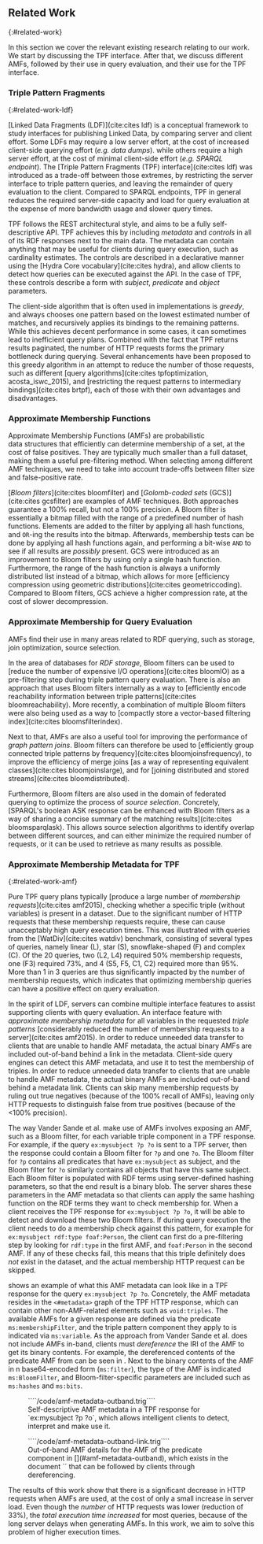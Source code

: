 ## Related Work
{:#related-work}

In this section we cover the relevant existing research relating to our work.
We start by discussing the TPF interface.
After that, we discuss different AMFs,
followed by their use in query evaluation,
and their use for the TPF interface.

### Triple Pattern Fragments
{:#related-work-ldf}

[Linked Data Fragments (LDF)](cite:cites ldf)
is a conceptual framework to study
interfaces for publishing Linked Data,
by comparing server and client effort.
Some LDFs may require a low server effort,
at the cost of increased client-side querying effort (_e.g. data dumps_).
while others require a high server effort,
at the cost of minimal client-side effort (_e.g. SPARQL endpoint_).
The [Triple Pattern Fragments (TPF) interface](cite:cites ldf) was introduced
as a trade-off between those extremes,
by restricting the server interface to triple pattern queries,
and leaving the remainder of query evaluation to the client.
Compared to SPARQL endpoints,
TPF in general reduces the required server-side capacity and load
for query evaluation
at the expense of more bandwidth usage and slower query times.

TPF follows the REST architectural style,
and aims to be a fully self-descriptive API.
TPF achieves this by including _metadata_ and _controls_ in all of its RDF responses next to the main data.
The metadata can contain anything that may be useful for clients during query execution,
such as cardinality estimates.
The controls are described in a declarative manner using the [Hydra Core vocabulary](cite:cites hydra),
and allow clients to detect how queries can be executed against the API.
In the case of TPF, these controls describe a form with _subject_, _predicate_ and _object_ parameters.

The client-side algorithm that is often used in implementations is _greedy_,
and always chooses one pattern based on the lowest estimated number of matches,
and recursively applies its bindings to the remaining patterns.
While this achieves decent performance in some cases,
it can sometimes lead to inefficient query plans.
Combined with the fact that TPF returns results paginated,
the number of HTTP requests forms the primary bottleneck during querying.
Several enhancements have been proposed to this greedy algorithm
in an attempt to reduce the number of those requests,
such as different [query algorithms](cite:cites tpfoptimization, acosta_iswc_2015),
and [restricting the request patterns to intermediary bindings](cite:cites brtpf),
each of those with their own advantages and disadvantages.

### Approximate Membership Functions

Approximate Membership Functions (AMFs) are probabilistic data structures
that efficiently can determine membership of a set,
at the cost of false positives.
They are typically much smaller than a full dataset,
making them a useful pre-filtering method.
When selecting among different AMF techniques,
we need to take into account
trade-offs between filter size and false-positive rate.

[_Bloom filters_](cite:cites bloomfilter) and [_Golomb-coded sets_ (GCS)](cite:cites gcsfilter)
are examples of AMF techniques.
Both approaches guarantee a 100% recall, but not a 100% precision.
A Bloom filter is essentially a bitmap filled with the range of a predefined number of hash functions.
Elements are added to the filter by applying all hash functions,
and `OR`-ing the results into the bitmap.
Afterwards, membership tests can be done by applying all hash functions again,
and performing a bit-wise `AND` to see if all results are _possibly_ present.
GCS were introduced as an improvement to Bloom filters
by using only a single hash function.
Furthermore, the range of the hash function is always a uniformly distributed list instead of a bitmap,
which allows for more [efficiency compression using geometric distributions](cite:cites geometriccoding).
Compared to Bloom filters, GCS achieve a higher compression rate, at the cost of slower decompression.

### Approximate Membership for Query Evaluation

AMFs find their use in many areas related to RDF querying,
such as storage, join optimization, source selection.

In the area of databases for _RDF storage_,
Bloom filters can be used to [reduce the number of expensive I/O operations](cite:cites bloomIO)
as a pre-filtering step during triple pattern query evaluation.
There is also an approach that uses Bloom filters internally
as a way to [efficiently encode reachability information between triple patterns](cite:cites bloomreachability).
More recently, a combination of multiple Bloom filters were also being used
as a way to [compactly store a vector-based filtering index](cite:cites bloomsfilterindex).

Next to that, AMFs are also a useful tool for improving the performance of _graph pattern joins_.
Bloom filters can therefore be used to
[efficiently group connected triple patterns by frequency](cite:cites bloomjoinsfrequency),
to improve the efficiency of merge joins [as a way of representing equivalent classes](cite:cites bloomjoinslarge),
and for [joining distributed and stored streams](cite:cites bloomdistributed).

Furthermore, Bloom filters are also used in the domain of federated querying to
optimize the process of _source selection_.
Concretely, [SPARQL's boolean ASK response can be enhanced with Bloom filters as a way of sharing a concise summary of the matching results](cite:cites bloomsparqlask).
This allows source selection algorithms to identify overlap between different sources,
and can either minimize the required number of requests,
or it can be used to retrieve as many results as possible.

### Approximate Membership Metadata for TPF
{:#related-work-amf}

Pure TPF query plans typically [produce a large number of _membership requests_](cite:cites amf2015),
checking whether a specific triple (without variables) is present in a dataset.
Due to the significant number of HTTP requests that these membership requests require,
these can cause unacceptably high query execution times.
This was illustrated with queries from the [WatDiv](cite:cites watdiv) benchmark,
consisting of several types of queries, namely linear (L), star (S), snowflake-shaped (F) and complex (C).
Of the 20 queries, two (L2, L4) required 50% membership requests,
one (F3) required 73%, and 4 (S5, F5, C1, C2) required more than 95%.
More than 1 in 3 queries are thus significantly impacted by the number of membership requests,
which indicates that optimizing membership queries can have a positive effect on query evaluation.

In the spirit of LDF,
servers can combine multiple interface features
to assist supporting clients with query evaluation.
An interface feature with _approximate membership metadata_
for all variables in the requested _triple patterns_
[considerably reduced the number of membership requests to a server](cite:cites amf2015).
In order to reduce unneeded data transfer to clients that are unable to handle AMF metadata,
the actual binary AMFs are included out-of-band behind a link in the metadata.
Client-side query engines can detect this AMF metadata,
and use it to test the membership of triples.
In order to reduce unneeded data transfer to clients that are unable to handle AMF metadata,
the actual binary AMFs are included out-of-band behind a metadata link.
Clients can skip many membership requests by ruling out true negatives
(because of the 100% recall of AMFs),
leaving only HTTP requests to distinguish false from true positives
(because of the <100% precision).

The way Vander Sande et al. make use of AMFs involves exposing an AMF, such as a Bloom filter,
for each variable triple component in a TPF response.
For example, if the query `ex:mysubject ?p ?o` is sent to a TPF server,
then the response could contain a Bloom filter for `?p` and one `?o`.
The Bloom filter for `?p` contains all predicates that have `ex:mysubject` as subject,
and the Bloom filter for `?o` similarly contains all objects that have this same subject.
Each Bloom filter is populated with RDF terms using server-defined hashing parameters,
so that the end result is a binary blob.
The server shares these parameters in the AMF metadata so that clients can apply the same hashing function
on the RDF terms they want to check membership for.
When a client receives the TPF response for `ex:mysubject ?p ?o`,
it will be able to detect and download these two Bloom filters.
If during query execution the client needs to do a membership check against this pattern,
for example for `ex:mysubject rdf:type foaf:Person`,
the client can first do a pre-filtering step by looking for `rdf:type` in the first AMF,
and `foaf:Person` in the second AMF.
If any of these checks fail, this means that this triple definitely does _not_ exist in the dataset,
and the actual membership HTTP request can be skipped.

[](#amf-metadata-outband) shows an example of what this AMF metadata can look like in a TPF response for the query `ex:mysubject ?p ?o`.
Concretely, the AMF metadata resides in the `<#metadata>` graph of the TPF HTTP response,
which can contain other non-AMF-related elements such as `void:triples`.
The available AMFs for a given response are defined via the predicate `ms:membershipFilter`,
and the triple pattern component they apply to is indicated via `ms:variable`.
As the approach from Vander Sande et al. does not include AMFs in-band,
clients must _dereference_ the IRI of the AMF to get its binary contents.
For example, the dereferenced contents of the predicate AMF from [](#amf-metadata-outband) can be seen in [](#amf-metadata-outband-link).
Next to the binary contents of the AMF in n base64-encoded form (`ms:filter`), the type of the AMF is indicated `ms:BloomFilter`,
and Bloom-filter-specific parameters are included such as `ms:hashes` and `ms:bits`.

<figure id="amf-metadata-outband" class="listing">
````/code/amf-metadata-outband.trig````
<figcaption markdown="block">
Self-descriptive AMF metadata in a TPF response for `ex:mysubject ?p ?o`,
which allows intelligent clients to detect, interpret and make use it.
</figcaption>
</figure>

<figure id="amf-metadata-outband-link" class="listing">
````/code/amf-metadata-outband-link.trig````
<figcaption markdown="block">
Out-of-band AMF details for the AMF of the predicate component in [](#amf-metadata-outband),
which exists in the document `</amf/my-dataset?query=...#predicate>` that can be followed by clients through dereferencing.
</figcaption>
</figure>


The results of this work show that there is a significant decrease in HTTP requests when AMFs are used,
at the cost of only a small increase in server load.
Even though the _number_ of HTTP requests was lower (reduction of 33%),
the _total execution time increased_ for most queries,
because of the long server delays when generating AMFs.
In this work, we aim to solve this problem of higher execution times.
